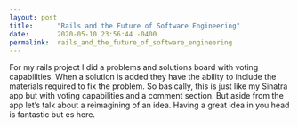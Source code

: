 ```yaml
---
layout: post
title:      "Rails and the Future of Software Engineering"
date:       2020-05-10 23:56:44 -0400
permalink:  rails_and_the_future_of_software_engineering
---
```



For my rails project I did a problems and solutions board with voting capabilities. When a solution is added they have the ability to include the materials required to fix the problem. So basically, this is just like my Sinatra app but with voting capabilities and a comment section. But aside from the app let’s talk about a reimagining of an idea. Having a great idea in you head is fantastic but 
es here.
